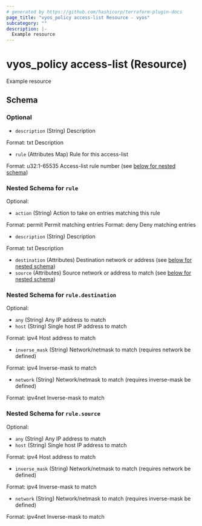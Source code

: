 ```yaml
---
# generated by https://github.com/hashicorp/terraform-plugin-docs
page_title: "vyos_policy access-list Resource - vyos"
subcategory: ""
description: |-
  Example resource
---
```


# vyos_policy access-list (Resource)

Example resource



<!-- schema generated by tfplugindocs -->
## Schema

### Optional

- `description` (String) Description

Format: txt
Description
- `rule` (Attributes Map) Rule for this access-list

Format: u32:1-65535
Access-list rule number (see [below for nested schema](#nestedatt--rule))

<a id="nestedatt--rule"></a>
### Nested Schema for `rule`

Optional:

- `action` (String) Action to take on entries matching this rule

Format: permit
Permit matching entries
Format: deny
Deny matching entries
- `description` (String) Description

Format: txt
Description
- `destination` (Attributes) Destination network or address (see [below for nested schema](#nestedatt--rule--destination))
- `source` (Attributes) Source network or address to match (see [below for nested schema](#nestedatt--rule--source))

<a id="nestedatt--rule--destination"></a>
### Nested Schema for `rule.destination`

Optional:

- `any` (String) Any IP address to match
- `host` (String) Single host IP address to match

Format: ipv4
Host address to match
- `inverse_mask` (String) Network/netmask to match (requires network be defined)

Format: ipv4
Inverse-mask to match
- `network` (String) Network/netmask to match (requires inverse-mask be defined)

Format: ipv4net
Inverse-mask to match


<a id="nestedatt--rule--source"></a>
### Nested Schema for `rule.source`

Optional:

- `any` (String) Any IP address to match
- `host` (String) Single host IP address to match

Format: ipv4
Host address to match
- `inverse_mask` (String) Network/netmask to match (requires network be defined)

Format: ipv4
Inverse-mask to match
- `network` (String) Network/netmask to match (requires inverse-mask be defined)

Format: ipv4net
Inverse-mask to match
